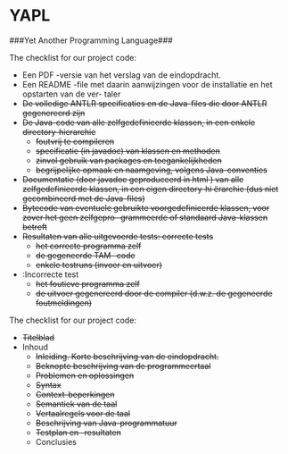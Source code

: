 YAPL
=========
###Yet Another Programming Language###

The checklist for our project code:
+ Een PDF -versie van het verslag van de eindopdracht.
+ Een README -file met daarin aanwijzingen voor de installatie en het opstarten van de ver-
taler
+ ~~De volledige ANTLR specificaties en de Java-files die door ANTLR gegenereerd zijn~~
+ ~~De Java-code van alle zelfgedefinieerde klassen, in een enkele directory-hierarchie~~
    - ~~foutvrij te compileren~~
    - ~~specificatie (in javadoc) van klassen en methoden~~
    - ~~zinvol gebruik van packages en toegankelijkheden~~
    - ~~begrijpelijke opmaak en naamgeving, volgens Java-conventies~~
+ ~~Documentatie (door javadoc geproduceerd in html ) van alle zelfgedefinieerde klassen, in
een eigen directory-hi ̈erarchie (dus niet gecombineerd met de Java-files)~~
+ ~~Bytecode van eventuele gebruikte voorgedefinieerde klassen, voor zover het geen zelfgepro-
grammeerde of standaard Java-klassen betreft~~
+ ~~Resultaten van alle uitgevoerde tests: correcte tests~~
    - ~~het correcte programma zelf~~
    - ~~de gegeneerde TAM -code~~
    - ~~enkele testruns (invoer en uitvoer)~~
+ :Incorrecte test
    - ~~het foutieve programma zelf~~
    - ~~de uitvoer gegenereerd door de compiler (d.w.z. de gegeneerde foutmeldingen)~~

The checklist for our project code:
+ ~~Titelblad~~
+ Inhoud
    - ~~Inleiding. Korte beschrijving van de eindopdracht.~~
    - ~~Beknopte beschrijving van de programmeertaal~~
    - ~~Problemen en oplossingen~~
    - ~~Syntax~~
    - ~~Context-beperkingen~~
    - ~~Semantiek van de taal~~
    - ~~Vertaalregels voor de taal~~
    - ~~Beschrijving van Java-programmatuur~~
    - ~~Testplan en -resultaten~~
    - Conclusies
